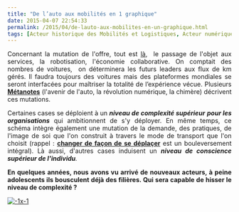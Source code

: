 ```yaml
---
title: "De l’auto aux mobilités en 1 graphique"
date: 2015-04-07 22:54:33
permalink: /2015/04/de-lauto-aux-mobilites-en-un-graphique.html
tags: [Acteur historique des Mobilités et Logistiques, Acteur numérique des Mobilités et des Logistiques, art de la guerre]
---
```


<p style="text-align: justify">Concernant la mutation de l'offre, tout est <a href="http://www.bloomberg.com/news/articles/2015-04-07/auto-analyst-the-remainder-of-my-career-will-be-focused-on-this-one-chart" target="_blank">là</a>,  le passage de l'objet aux services, la robotisation, l'économie collaborative. On comptait des nombres de voitures,  on déterminera les futurs leaders aux flux de km gérés. Il faudra toujours des voitures mais des plateformes mondiales se seront interfacées pour maîtriser la totalité de l’expérience vécue. Plusieurs <a href="https://gabrielplassat.github.io/transportsdufutur/les-metanotes-tdf-transports-du-futur" target="_blank"><strong>Métanotes</strong></a> (l'avenir de l'auto, la révolution numérique, la chimère) décrivent ces mutations.</p> <p style="text-align: justify">Certaines cases se déploient à un <em><strong>niveau de complexité supérieur</strong> <strong>pour les organisations</strong></em> qui ambitionnent de s'y déployer. En même temps, ce schéma intègre également une mutation de la demande, des pratiques, de l'image de soi que l'on construit à travers le mode de transport que l'on choisit (rappel : <a href="https://gabrielplassat.github.io/transportsdufutur/2014/12/changer-de-mobilite.html" target="_blank"><strong>changer de façon de se déplaçer</strong></a> est un bouleversement intégral). Là aussi, d'autres cases induisent un <em><strong>niveau de conscience supérieur de l'individu</strong>.</em></p> <p style="text-align: justify"><strong>En quelques années, nous avons vu arrivé de nouveaux acteurs, à peine adolescents ils bousculent déjà des filières. Qui sera capable de hisser le niveau de complexité ?</strong></p> <p style="text-align: justify"></p>  <!--more-->  <p><a class="asset-img-link" href="https://gabrielplassat.github.io/transportsdufutur/wp-content/uploads/sites/6/old/6a0120a66d2ad4970b01b7c77466ac970b-pi.png"><img alt="-1x-1" border="0" class="asset  asset-image at-xid-6a0120a66d2ad4970b01b7c77466ac970b image-full img-responsive" src="/wp-content/uploads/sites/6/old/6a0120a66d2ad4970b01b7c77466ac970b-800wi.png" title="-1x-1" /></a></p>
